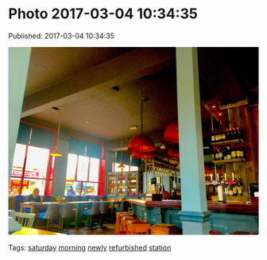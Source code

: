 
# Photo 2017-03-04 10:34:35

Published: 2017-03-04 10:34:35

![](157977892072-0.jpg)

Tags: [saturday](tag-saturday.md) [morning](tag-morning.md) [newly](tag-newly.md) [refurbished](tag-refurbished.md) [station](tag-station.md)
